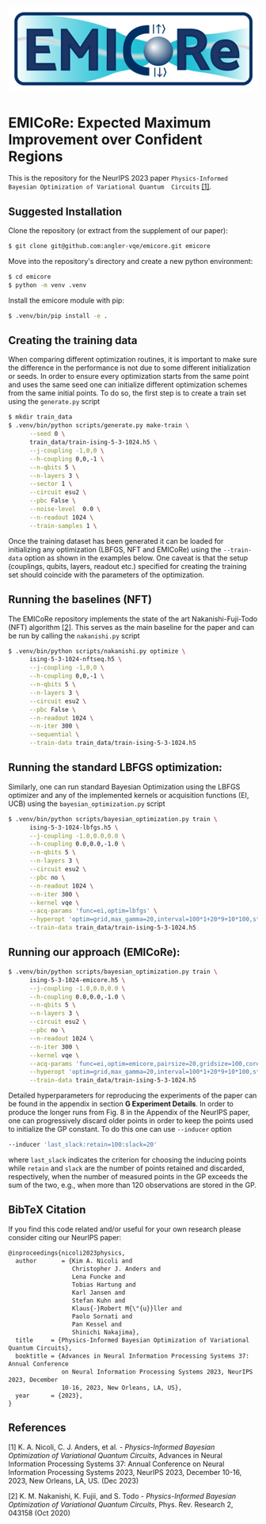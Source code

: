 ![image](./logo_emicore.png)
# EMICoRe: Expected Maximum Improvement over Confident Regions

This is the repository for the NeurIPS 2023 paper ``Physics-Informed Bayesian Optimization of Variational Quantum 
Circuits`` [[1]](#1).

## Suggested Installation

Clone the repository (or extract from the supplement of our paper):
```bash
$ git clone git@github.com:angler-vqe/emicore.git emicore
```
Move into the repository's directory and create a new python environment:
```bash
$ cd emicore
$ python -m venv .venv
```

Install the emicore module with pip:
```bash
$ .venv/bin/pip install -e .
```
## Creating the training data

When comparing different optimization routines, it is important to make sure the difference in the performance is not 
due to some different initialization or seeds. In order to ensure every optimization starts from the same point and uses 
the same seed one can initialize different optimization schemes from the same initial points. To do so, the first step 
is to create a train set using the `generate.py` script
```bash
$ mkdir train_data
$ .venv/bin/python scripts/generate.py make-train \
      --seed 0 \
      train_data/train-ising-5-3-1024.h5 \
      --j-coupling -1,0,0 \
      --h-coupling 0,0,-1 \
      --n-qbits 5 \
      --n-layers 3 \
      --sector 1 \
      --circuit esu2 \
      --pbc False \
      --noise-level  0.0 \
      --n-readout 1024 \
      --train-samples 1 \
```

Once the training dataset has been generated it can be loaded for initializing any optimization (LBFGS, NFT and EMICoRe) 
using the `--train-data` option as shown in the examples below. One caveat is that the setup (couplings, qubits, 
layers, readout etc.) specified for creating the training set should coincide with the parameters of the optimization.

## Running the baselines (NFT)
The EMICoRe repository implements the state of the art Nakanishi-Fuji-Todo (NFT) algorithm [[2]](#2). This serves as the main 
baseline for the paper and can be run by calling the `nakanishi.py` script
```bash
$ .venv/bin/python scripts/nakanishi.py optimize \
      ising-5-3-1024-nftseq.h5 \
      --j-coupling -1,0,0 \
      --h-coupling 0,0,-1 \
      --n-qbits 5 \
      --n-layers 3 \
      --circuit esu2 \
      --pbc False \
      --n-readout 1024 \
      --n-iter 300 \
      --sequential \
      --train-data train_data/train-ising-5-3-1024.h5 
```

## Running the standard LBFGS optimization:
Similarly, one can run standard Bayesian Optimization using the LBFGS optimizer and any of the implemented kernels or
acquisition functions (EI, UCB) using the `bayesian_optimization.py` script
```bash
$ .venv/bin/python scripts/bayesian_optimization.py train \
      ising-5-3-1024-lbfgs.h5 \
      --j-coupling -1.0,0.0,0.0 \
      --h-coupling 0.0,0.0,-1.0 \
      --n-qbits 5 \
      --n-layers 3 \
      --circuit esu2 \
      --pbc no \
      --n-readout 1024 \
      --n-iter 300 \
      --kernel vqe \
      --acq-params 'func=ei,optim=lbfgs' \
      --hyperopt 'optim=grid,max_gamma=20,interval=100*1+20*9+10*100,steps=120,loss=mll' \
      --train-data train_data/train-ising-5-3-1024.h5 
```

## Running our approach (EMICoRe):

```bash
$ .venv/bin/python scripts/bayesian_optimization.py train \
      ising-5-3-1024-emicore.h5 \
      --j-coupling -1.0,0.0,0.0 \
      --h-coupling 0.0,0.0,-1.0 \
      --n-qbits 5 \
      --n-layers 3 \
      --circuit esu2 \
      --pbc no \
      --n-readout 1024 \
      --n-iter 300 \
      --kernel vqe \
      --acq-params 'func=ei,optim=emicore,pairsize=20,gridsize=100,corethresh=1.0,corethresh_width=10,samplesize=100,smo-steps=0,smo-axis=True' \
      --hyperopt 'optim=grid,max_gamma=20,interval=100*1+20*9+10*100,steps=120,loss=mll' \
      --train-data train_data/train-ising-5-3-1024.h5 
```
Detailed hyperparameters for reproducing the experiments of the paper can be found in the appendix in section 
**G Experiment Details**. In order to produce the longer runs from Fig. 8 in the Appendix of the NeurIPS paper, one can 
progressively discard older points in order to keep the points used to initialize the GP constant. To do this one can
use `--inducer` option
```bash
--inducer 'last_slack:retain=100:slack=20'
```
where `last_slack` indicates the criterion for choosing the inducing points while `retain` and `slack` are the number of 
points retained and discarded, respectively, when the number of measured points in the GP exceeds the sum of the two, 
e.g., when more than 120 observations are stored in the GP.

## BibTeX Citation

If you find this code related and/or useful for your own research please consider citing our NeurIPS paper:

```
@inproceedings{nicoli2023physics,
  author       = {Kim A. Nicoli and
                  Christopher J. Anders and
                  Lena Funcke and
                  Tobias Hartung and
                  Karl Jansen and
                  Stefan Kuhn and
                  Klaus{-}Robert M{\"{u}}ller and
                  Paolo Sornati and
                  Pan Kessel and
                  Shinichi Nakajima},
  title     = {Physics-Informed Bayesian Optimization of Variational Quantum Circuits},
  booktitle = {Advances in Neural Information Processing Systems 37: Annual Conference
               on Neural Information Processing Systems 2023, NeurIPS 2023, December
               10-16, 2023, New Orleans, LA, US},
  year      = {2023},
}

```

## References
<a id="1">[1]</a> 
K. A. Nicoli, C. J. Anders, et al. -
*Physics-Informed Bayesian Optimization of Variational Quantum Circuits*, 
Advances in Neural Information Processing Systems 37: Annual Conference on Neural Information Processing Systems 2023, 
NeurIPS 2023, December 10-16, 2023, New Orleans, LA, US. (Dec 2023)

<a id="2">[2]</a> 
K. M. Nakanishi, K. Fujii, and S. Todo -
*Physics-Informed Bayesian Optimization of Variational Quantum Circuits*, 
Phys. Rev. Research 2, 043158 (Oct 2020)
